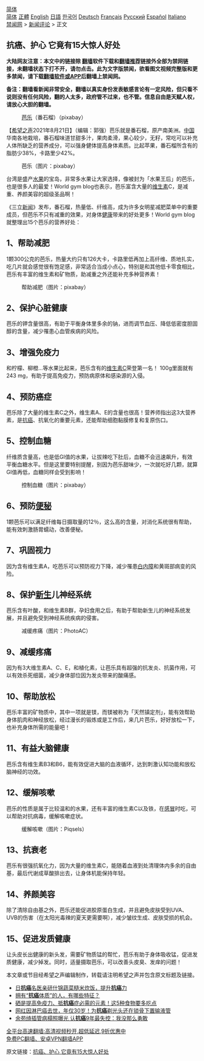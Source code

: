  <!-- 面包屑导航 --> <div class="breadcrumb"><!-- GTranslate: https://gtranslate.io/ -->  <div class="switcher notranslate">  <div class="selected">  <a href="#" onclick="return false;"> 简体</a>  </div>  <div class="option">  <a href="https://www.bannedbook.org" onclick="doGTranslate('zh-CN|zh-CN');jQuery('div.switcher div.selected a').html(jQuery(this).html());return false;" title="简体中文" class="nturl selected"> 简体</a>  <a href="https://www.bannedbook.org/zh-tw/" onclick="doGTranslate('zh-CN|zh-TW');jQuery('div.switcher div.selected a').html(jQuery(this).html());return false;" title="繁體中文" class="nturl"> 正體</a>  <a href="https://www.bannedbook.org/en/" onclick="doGTranslate('zh-CN|en');jQuery('div.switcher div.selected a').html(jQuery(this).html());return false;" title="English" class="nturl"> English</a>  <a href="https://www.bannedbook.org/ja/" onclick="doGTranslate('zh-CN|ja');jQuery('div.switcher div.selected a').html(jQuery(this).html());return false;" title="日本語" class="nturl"> 日語</a>  <a href="https://www.bannedbook.org/ko/" onclick="doGTranslate('zh-CN|ko');jQuery('div.switcher div.selected a').html(jQuery(this).html());return false;" title="한국어" class="nturl"> 한국어</a>  <a href="https://www.bannedbook.org/de/" onclick="doGTranslate('zh-CN|de');jQuery('div.switcher div.selected a').html(jQuery(this).html());return false;" title="Deutsch" class="nturl"> Deutsch</a>  <a href="https://www.bannedbook.org/fr/" onclick="doGTranslate('zh-CN|fr');jQuery('div.switcher div.selected a').html(jQuery(this).html());return false;" title="Français" class="nturl"> Français</a>  <a href="https://www.bannedbook.org/ru/" onclick="doGTranslate('zh-CN|ru');jQuery('div.switcher div.selected a').html(jQuery(this).html());return false;" title="Русский" class="nturl"> Русский</a>  <a href="https://www.bannedbook.org/es/" onclick="doGTranslate('zh-CN|es');jQuery('div.switcher div.selected a').html(jQuery(this).html());return false;" title="Español" class="nturl"> Español</a>  <a href="https://www.bannedbook.org/it/" onclick="doGTranslate('zh-CN|it');jQuery('div.switcher div.selected a').html(jQuery(this).html());return false;" title="Italiano" class="nturl"> Italiano</a>  </div>  </div>      <div class='breadcrumb-sub'><!-- Breadcrumb NavXT 6.3.0 --> <a href="https://www.bannedbook.org/" class="home">禁闻网</a> &gt; <a href="https://www.bannedbook.org/bnews/comments/" class="category">新闻评论</a> &gt; 正文</div></div><h2>抗癌、护心 它竟有15大惊人好处</h2> <p class="notice"><b>大陆网友注意：本文中的链接除 <a href="https://github.com/bannedbook/fanqiang" >翻墙</a>软件下载和<a href="https://github.com/killgcd/justmysocks/blob/master/README.md">翻墙推荐</a>链接外全部为禁网链接，未翻墙状态下打不开，请勿点击。此为文字版禁闻，欲看图文视频完整版和更多禁闻，请下载<a href="https://github.com/bannedbook/fanqiang">翻墙软件或APP</a>后翻墙上禁闻网。</p><p>备注：翻墙看新闻非常安全，翻墙以真实身份发表敏感言论有一定风险，但只看不说则没有任何风险，翻的人太多，政府管不过来，也不管。信息自由是天赋人权，请放心大胆的翻墙。</b></p>  <div class="entry"> <figure> <p><figcaption><a href="https://www.bannedbook.org/bnews/tag/%E8%8A%AD%E4%B9%90/" class="st_tag internal_tag" rel="tag" title="标签 芭乐 下的日志">芭乐</a>（番石榴）（pixabay）</figcaption></figure> <p>【<span class='wp_keywordlink_affiliate'><a href="https://www.soundofhope.org" title="希望之声" target="_blank">希望之声</a></span>2021年8月21日】（编辑：郭强）芭乐就是番石榴，原产南美洲。<span class='wp_keywordlink_affiliate'><a href="https://www.bannedbook.org/" title="中国" target="_blank">中国</a></span>华南各地栽培，番石榴味道甘甜多汁，果肉柔滑，果心较少，无籽，常吃可以补充人体所缺乏的营养成分，可以强身健体提高身体素质。比起苹果，番石榴所含有的脂肪少38%，卡路里少42%。</p> <figure><figcaption>芭乐（图片：pixabay）</figcaption></figure> <p>台湾是盛产<a href="https://www.bannedbook.org/bnews/tag/%e6%b0%b4%e6%9e%9c/" class="st_tag internal_tag" rel="tag" title="标签 水果 下的日志">水果</a>的宝岛，非常多水果让大家选择，像被封为「水果王后」的芭乐，也是很多人的最爱！World gym blog也表示，芭乐富含大量的<a href="https://www.bannedbook.org/bnews/tag/%E7%BB%B4%E7%94%9F%E7%B4%A0/" class="st_tag internal_tag" rel="tag" title="标签 维生素 下的日志">维生素</a>C，是减重、养颜美容的超级圣品啊！</p> <p>《三立<span class='wp_keywordlink_affiliate'><a href="https://www.bannedbook.org/" title="新闻">新闻</a></span>》发布，番石榴，热量低、纤维高，成为许多女明星减肥菜单中的重要成员，但芭乐不只有减重的效果，对身体<a href="https://www.bannedbook.org/bnews/tag/%e5%81%a5%e5%ba%b7/" class="st_tag internal_tag" rel="tag" title="标签 健康 下的日志">健康</a>带来的好处更多！World gym blog就整理出15个芭乐的营养好处：</p> <h2>1、帮助减肥</h2> <p>1颗300公克的芭乐，热量大约只有126大卡，卡路里低再加上高纤维、质地扎实，吃几片就会感觉很有饱足感，非常适合当成小点心，特别是和其他低卡零食相比，芭乐有丰富的维生素和矿物质，助减重之外还能补充多种营养素！</p> <figure><figcaption>帮助减肥（图片：pixabay）</figcaption></figure> <h2>2、保护心脏健康</h2> <p>芭乐的钾含量很高，有助于平衡身体里多余的钠，进而调节血压、降低低密度胆固醇的含量，减少罹患心血管疾病的风险。</p>  <h2>3、增强免疫力</h2> <p>和柠檬、柳橙…等水果比起来，芭乐含有的<a href="https://www.bannedbook.org/bnews/tag/%E7%BB%B4%E7%94%9F%E7%B4%A0C/" class="st_tag internal_tag" rel="tag" title="标签 维生素C 下的日志">维生素C</a>荣登第一名！ 100g里面就有243 mg，有助于提高免疫力，预防病原体和感染源的入侵。</p> <h2>4、预防癌症</h2> <p>芭乐除了大量的维生素C之外，维生素A、E的含量也很高！营养师指出这3大营养素，是<a href="https://www.bannedbook.org/bnews/tag/%E6%8A%97%E7%99%8C/" class="st_tag internal_tag" rel="tag" title="标签 抗癌 下的日志">抗癌</a>、抗氧化的重要元素，还能帮助细胞黏膜修复和复原伤口。</p> <h2>5、控制血糖</h2> <p>纤维质含量高，也是低GI值的水果，让拔辣吃下肚后，血糖不会迅速飙升，有效平衡血糖水平。但是这里要特别提醒，别因为芭乐甜味少，一次就吃好几颗，就算GI值再低，血糖同样会受到影响！</p> <figure><figcaption>控制血糖（图片：pixabay）</figcaption></figure> <h2>6、预防<a href="https://www.bannedbook.org/bnews/tag/%e4%be%bf%e7%a7%98/" class="st_tag internal_tag" rel="tag" title="标签 便秘 下的日志">便秘</a></h2> <p>1颗芭乐可以满足纤维每日摄取量的12％，这么高的含量，对消化系统很有帮助，能有效刺激肠胃蠕动，改善便秘。</p> <h2>7、巩固视力</h2> <p>因为含有维生素A，吃芭乐可以预防视力下降，减少罹患<a href="https://www.bannedbook.org/bnews/tag/%e7%99%bd%e5%86%85%e9%9a%9c/" class="st_tag internal_tag" rel="tag" title="标签 白内障 下的日志">白内障</a>和黄斑部病变的风险。</p>  <h2>8、保护<span class='wp_keywordlink'><a href="https://www.bannedbook.org/forum2/topic1642.html" title="正见网《新生》" target="_blank">新生</a></span>儿神经系统</h2> <p>芭乐含有叶酸，和维生素B群，孕妇食用之后，有助于帮助新生儿的神经系统发展，并且避免受到神经系统疾病的侵害。</p> <figure><figcaption>减缓疼痛（图片：PhotoAC）</figcaption></figure> <h2>9、减缓疼痛</h2> <p>因为有3大维生素A、C、E，和植化素，让芭乐具有超强的抗发炎、抗菌作用，可以有效杀死细菌，减少身体部位因为发炎带来的酸痛感。</p> <h2>10、帮助放松</h2> <p>芭乐丰富的矿物质中，其中一项就是镁，而镁被称为「天然镇定剂」，能有效帮助身体肌肉和神经放松，经过漫长的锻炼或是工作后，来几片芭乐，好好放松一下，也补充身体所需的能量吧！</p> <h2>11、有益大脑健康</h2> <p>芭乐含有维生素B3和B6，能有效促进大脑的血液循环，达到刺激认知功能和放松脑神经的功效。</p> <h2>12、缓解咳嗽</h2> <p>芭乐的性质是属于比较温和的水果，还有丰富的维生素C以及铁，在<a href="https://www.bannedbook.org/bnews/tag/%E6%84%9F%E5%86%92/" class="st_tag internal_tag" rel="tag" title="标签 感冒 下的日志">感冒</a>时吃，可以帮助对抗病毒，缓解咳嗽症状。</p>  <figure><figcaption>缓解咳嗽（图片：Piqsels）</figcaption></figure> <h2>13、抗衰老</h2> <p>芭乐有很强抗氧化力，因为大量的维生素C，能随着血液到处清理体内多余的自由基，最后代谢成草酸排出去，让身体机能保持年轻。</p> <h2>14、养颜美容</h2> <p>除了清除自由基之外，芭乐还能促进胶原蛋白生成，并且避免皮肤受到UVA、UVB的伤害（在太阳光毒辣的夏天更需要啊），减少皱纹生成、皮肤受损的机会。</p> <h2>15、促进发质健康</h2> <p>让头皮长出健康的新头发，需要矿物质锰的帮忙，芭乐有助于身体吸收锰，促进发质健康，减少掉发。同时，适量摄取芭乐，可以改善头皮臭、发痒的问题！</p> <p>本文章或节目经希望之声编辑制作，转载请注明希望之声并包含原文标题及链接。 </p> <ul class='op-related-articles' title='相关阅读'> <li><a href='https://www.bannedbook.org/bnews/comments/20210819/1609181.html' target='_blank'>日<b>抗癌</b>名医亲研什锦蔬菜糙米炊饭，提升<b>抗癌</b>力</a></li> <li><a href='https://www.bannedbook.org/bnews/health/20210818/1608487.html' target='_blank'>拥有“<b>抗癌</b>体质”的人，有哪些特征？</a></li> <li><a href='https://www.bannedbook.org/bnews/health/20210814/1606120.html' target='_blank'>硒是提高免疫力、抵<b>抗癌</b>症必需的元素！这5种食物要多吃点</a></li> <li><a href='https://www.bannedbook.org/bnews/yule/20210810/1603465.html' target='_blank'>网红因淋巴癌去世，年仅30岁！为<b>抗癌</b>剃光头还在锁骨下置输液管</a></li> <li><a href='https://www.bannedbook.org/bnews/yule/20210731/1597503.html' target='_blank'>余苑绮插管病榻照曝光 认<b>抗癌</b>9年最失控：我没那么勇敢</a></li> </ul> <p class="texttj"> <a href="https://github.com/bannedbook/fanqiang/wiki/V2ray%E6%9C%BA%E5%9C%BA" target="_blank">全平台高速翻墙:高清视频秒开,超低延迟,9折优惠中</a><br/> <a href="https://github.com/bannedbook/fanqiang/wiki/%E7%A6%81%E9%97%BB%E7%BD%91%E5%AE%89%E5%8D%93%E7%BF%BB%E5%A2%99%E6%96%B0%E9%97%BBAPP" target="_blank">免费PC翻墙、安卓VPN翻墙APP</a></p> <p>原文链接：<a class="src_link"  href="https://www.soundofhope.org/post/430008" target="_blank">抗癌、护心 它竟有15大惊人好处</a></p><a name='sharetosocial'></a>  <div style="margin-bottom:5px;padding-bottom:5px;clear:both"> <div id="archive-pix-1" class="banner-ads"> <!-- AuctionX Display platform tag START --> <div id="26318x728x90x621x_ADSLOT2" clicktrack="%%CLICK_URL_ESC%%"></div> <!-- AuctionX Display platform tag END --> </div> <div id="archive-pix-2" class="banner-ads"> <!-- AuctionX Display platform tag START --> <div id="26315x300x250x621x_ADSLOT2" clicktrack="%%CLICK_URL_ESC%%"></div> <!-- AuctionX Display platform tag END --> </div> </div>  <div id="archive-pix-1" class="banner-ads"> <!-- AuctionX Display platform tag START --> <div id="26318x728x90x621x_ADSLOT3" clicktrack="%%CLICK_URL_ESC%%"></div> <!-- AuctionX Display platform tag END --> </div> </div><!--END ENTRY--> 